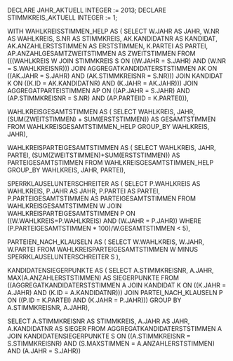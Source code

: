 DECLARE JAHR_AKTUELL INTEGER := 2013;
DECLARE STIMMKREIS_AKTUELL INTEGER := 1;

WITH WAHLKREISSTIMMEN_HELP AS (
SELECT W.JAHR AS JAHR, W.NR AS WAHLKREIS, S.NR AS STIMMKREIS, AK.KANDIDATNR AS KANDIDAT, AK.ANZAHLERSTSTIMMEN AS ERSTSTIMMEN, K.PARTEI AS PARTEI, AP.ANZAHLGESAMTZWEITSTIMMEN AS ZWEITSTIMMEN
FROM (((WAHLKREIS W JOIN STIMMKREIS S ON ((W.JAHR = S.JAHR) AND (W.NR = S.WAHLKREISNR))) JOIN AGGREGATKANDIDATERSTSTIMMEN AK ON ((AK.JAHR = S.JAHR) AND (AK.STIMMKREISNR = S.NR))) JOIN KANDIDAT K ON ((K.ID = AK.KANDIDATNR) AND (K.JAHR = AK.JAHR))) JOIN AGGREGATPARTEISTIMMEN AP ON ((AP.JAHR = S.JAHR) AND (AP.STIMMKREISNR = S.NR) AND (AP.PARTEIID = K.PARTEI))),

WAHLKREISGESAMTSTIMMEN AS (
SELECT WAHLKREIS, JAHR, (SUM(ZWEITSTIMMEN) + SUM(ERSTSTIMMEN)) AS GESAMTSTIMMEN
FROM  WAHLKREISGESAMTSTIMMEN_HELP
GROUP_BY WAHLKREIS, JAHR),

WAHLKREISPARTEIGESAMTSTIMMEN AS (
SELECT WAHLKREIS, JAHR, PARTEI, (SUM(ZWEITSTIMMEN)+SUM(ERSTSTIMMEN)) AS PARTEIGESAMTSTIMMEN
FROM WAHLKREISGESAMTSTIMMEN_HELP
GROUP_BY WAHLKREIS, JAHR, PARTEI),

SPERRKLAUSELUNTERSCHREITER AS (
SELECT P.WAHLKREIS AS WAHLKREIS, P.JAHR AS JAHR, P.PARTEI AS PARTEI, P.PARTEIGESAMTSTIMMEN AS PARTEIGESAMTSTIMMEN
FROM WAHLKREISGESAMTSTIMMEN W JOIN WAHLKREISPARTEIGESAMTSTIMMEN P ON ((W.WAHLKREIS=P.WAHLKREIS) AND (W.JAHR = P.JAHR))
WHERE (P.PARTEIGESAMTSTIMMEN * 100)/W.GESAMTSTIMMEN < 5),

PARTEIEN_NACH_KLAUSELN AS (
SELECT W.WAHLKREIS, W.JAHR, W.PARTEI
FROM WAHLKREISPARTEIGESAMTSTIMMEN W MINUS SPERRKLAUSELUNTERSCHREITER S
),

KANDIDATENSIEGERPUNKTE AS (
SELECT A.STIMMKREISNR, A.JAHR, MAX(A.ANZAHLERSTSTIMMEN) AS SIEGERPUNKTE
FROM ((AGGREGATKANDIDATERSTSTIMMEN A JOIN KANDIDAT K ON ((K.JAHR = A.JAHR) AND (K.ID = A.KANDIDATNR))) JOIN PARTEI_NACH_KLAUSELN P ON ((P.ID = K.PARTEI) AND (K.JAHR = P.JAHR)))
GROUP BY A.STIMMKREISNR, A.JAHR),

SELECT A.STIMMKREISNR AS STIMMKREIS, A.JAHR AS JAHR, A.KANDIDATNR AS SIEGER
FROM AGGREGATKANDIDATERSTSTIMMEN A JOIN KANDIDATENSIEGERPUNKTE S ON ((A.STIMMKREISNR = S.STIMMKREISNR) AND (S.MAXSTIMMEN = A.ANZAHLERSTSTIMMEN) AND (A.JAHR = S.JAHR))
